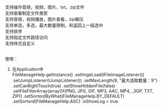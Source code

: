 支持操作音频，视频，图片，txt，zip文件<br> 
支持查看制定文件类型<br> 
支持音频，视频播放，图片查看，zip解压<br> 
支持单选，多选，最大数量限制，和返回上一级选中<br> 
支持排序<br>
支持指定文件路径访问<br> 
支持样式自定义<br><br>

使用：<br>
1) 在Application中 <br>
FileManageHelp.getInstance()
                .setImgeLoad(IFileImageListener())<br>
                .setJumpListener(IJumpListener()) 
                .setMaxLength(9, "最大选取数量：9") 
                .setCanRightTouch(true) 
                .setShowHiddenFile(false) 
                .setFileFilterArray(arrayOf(PNG, JPG, GIF, MP3, AAC, MP4, _3GP, TXT, ZIP))
                .setSortordByWhat(FileManageHelp.BY_DEFAULT)
                .setSortord(FileManageHelp.ASC)
                .isShowLog = true
